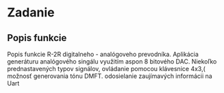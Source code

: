 # Zadanie
## Popis funkcie
Popis funkcie R-2R digitalneho - analógoveho prevodníka. Aplikácia generáturu analógového singálu využitím aspon 8 bitového DAC.
Niekoľko prednastavených typov signálov, ovládanie pomocou klávesnice 4x3,( možnosť generovania tónu DMFT. odosielanie zaujímavých informácii na Uart

